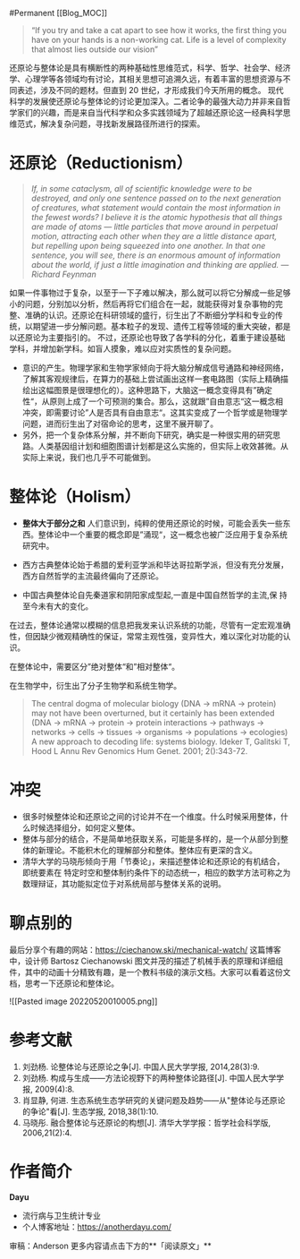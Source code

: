 #Permanent
[[Blog_MOC]] 

>“If you try and take a cat apart to see how it works, the first thing you have on your hands is a non-working cat. Life is a level of complexity that almost lies outside our vision”

还原论与整体论是具有横断性的两种基础性思维范式，科学、哲学、社会学、经济学、心理学等各领域均有讨论，其相关思想可追溯久远，有着丰富的思想资源与不同表述，涉及不同的题材。但直到 20 世纪，才形成我们今天所用的概念。
现代科学的发展使还原论与整体论的讨论更加深入。二者论争的最强大动力并非来自哲学家们的兴趣，而是来自当代科学和众多实践领域为了超越还原论这一经典科学思维范式，解决复杂问题，寻找新发展路径所进行的探索。

# 还原论（Reductionism）
>_If, in some cataclysm, all of scientific knowledge were to be destroyed, and only one sentence passed on to the next generation of creatures, what statement would contain the most information in the fewest words? I believe it is the atomic hypothesis that all things are made of atoms — little particles that move around in perpetual motion, attracting each other when they are a little distance apart, but repelling upon being squeezed into one another. In that one sentence, you will see, there is an enormous amount of information about the world, if just a little imagination and thinking are applied.
—Richard Feynman_

如果一件事物过于复杂，以至于一下子难以解决，那么就可以将它分解成一些足够小的问题，分别加以分析，然后再将它们组合在一起，就能获得对复杂事物的完整、准确的认识。还原论在科研领域的盛行，衍生出了不断细分学科和专业的传统，以期望进一步分解问题。基本粒子的发现、遗传工程等领域的重大突破，都是以还原论为主要指引的。
不过，还原论也导致了各学科的分化，着重于建设基础学科，并增加新学科。如盲人摸象，难以应对实质性的复杂问题。
- 意识的产生。物理学家和生物学家倾向于将大脑分解成信号通路和神经网络，了解其客观规律后，在算力的基础上尝试画出这样一套电路图（实际上精确描绘出这幅图景是很理想化的）。这种思路下，大脑这一概念变得具有”确定性“，从原则上成了一个可预测的集合。那么，这就跟”自由意志“这一概念相冲突，即需要讨论”人是否具有自由意志“。这其实变成了一个哲学或是物理学问题，进而衍生出了对宿命论的思考，这里不展开聊了。
- 另外，把一个复杂体系分解，并不断向下研究，确实是一种很实用的研究思路。人类基因组计划和细胞图谱计划都是这么实施的，但实际上收效甚微。从实际上来说，我们也几乎不可能做到。
# 整体论（Holism）
- **整体大于部分之和**
人们意识到，纯粹的使用还原论的时候，可能会丢失一些东西。整体论中一个重要的概念即是”涌现“，这一概念也被广泛应用于复杂系统研究中。

- 西方古典整体论始于希腊的爱利亚学派和毕达哥拉斯学派，但没有充分发展，西方自然哲学的主流最终偏向了还原论。
- 中国古典整体论自先秦道家和阴阳家成型起,一直是中国自然哲学的主流,保 持至今未有大的变化。

在过去，整体论通常以模糊的信息把我发来认识系统的功能，尽管有一定宏观准确性，但因缺少微观精确性的保证，常常主观性强，变异性大，难以深化对功能的认识。

在整体论中，需要区分”绝对整体“和”相对整体“。

在生物学中，衍生出了分子生物学和系统生物学。
>The central dogma of molecular biology (DNA → mRNA → protein) may not have been overturned, but it certainly has been extended (DNA → mRNA → protein → protein interactions → pathways → networks → cells → tissues → organisms → populations → ecologies)
>A new approach to decoding life: systems biology. Ideker T, Galitski T, Hood L Annu Rev Genomics Hum Genet. 2001; 2():343-72.

# 冲突
- 很多时候整体论和还原论之间的讨论并不在一个维度。什么时候采用整体，什么时候选择组分，如何定义整体。
- 整体与部分的结合，不是简单地获取关系，可能是多样的，是一个从部分到整体的新理论。不能积木化的理解部分和整体。整体应有更深的含义。
- 清华大学的马晓彤倾向于用「节奏论」，来描述整体论和还原论的有机结合，即统要素在 特定时空和整体制约条件下的动态统一，相应的数学方法可称之为数理辩证，其功能拟定位于对系统局部与整体关系的说明。

# 聊点别的
最后分享个有趣的网站：https://ciechanow.ski/mechanical-watch/
这篇博客中，设计师 Bartosz Ciechanowski 图文并茂的描述了机械手表的原理和详细组件，其中的动画十分精致有趣，是一个教科书级的演示文档。大家可以看着这份文档，思考一下还原论和整体论。

![[Pasted image 20220520010005.png]]

# 参考文献
1.  刘劲杨. 论整体论与还原论之争[J]. 中国人民大学学报, 2014,28(3):9.
2.  刘劲杨. 构成与生成——方法论视野下的两种整体论路径[J]. 中国人民大学学报, 2009(4):8.
3.  肖显静, 何进. 生态系统生态学研究的关键问题及趋势——从"整体论与还原论的争论"看[J]. 生态学报, 2018,38(1):10.
4.  马晓彤. 融合整体论与还原论的构想[J]. 清华大学学报：哲学社会科学版, 2006,21(2):4.

# 作者简介
**Dayu**
- 流行病与卫生统计专业
- 个人博客地址：https://anotherdayu.com/


审稿：Anderson
更多内容请点击下方的**「阅读原文」**
